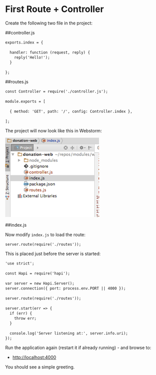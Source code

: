 # First Route + Controller

Create the following two file in the project:

##controller.js

~~~
exports.index = {

  handler: function (request, reply) {
    reply('Hello!');
  }

};
~~~

##routes.js

~~~
const Controller = require('./controller.js');

module.exports = [

  { method: 'GET', path: '/', config: Controller.index },

];
~~~

The project will now look like this in Webstorm:

![](img/05.png)


##index.js

Now modify `index.js` to load the route:

~~~
server.route(require('./routes'));
~~~

This is placed just before the server is started:

~~~
'use strict';

const Hapi = require('hapi');

var server = new Hapi.Server();
server.connection({ port: process.env.PORT || 4000 });

server.route(require('./routes'));

server.start(err => {
  if (err) {
    throw err;
  }

  console.log('Server listening at:', server.info.uri);
});
~~~

Run the application again (restart it if already running) - and browse to:

- <http://localhost:4000>

You should see a simple greeting.
